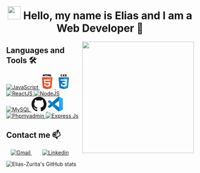 <h1 align="center"><img src='https://i.pinimg.com/originals/72/f5/d8/72f5d83a6fcb756a1d0a5d296eeca0d5.gif' width="35" height="35"> Hello, my name is Elias and I am a Web Developer 🚀 </h1>

<img align="right" src="https://user-images.githubusercontent.com/86257706/194675410-30b33fe3-446e-42c9-a313-8ed1ffb9d0ce.gif" width="300" height="300">

## Languages and Tools :hammer_and_wrench:


<div class = 'lenguages'> 
<a href="https://developer.mozilla.org/en-US/docs/Web/JavaScript">
		<img title="JavaScript" alt="JavaScript" src="https://cdn.iconscout.com/icon/free/png-256/javascript-2752148-2284965.png" width="40" height="40" />
	</a>
<a href="https://reactjs.org/"> 
		<img title="Html" alt="Html" src="https://raw.githubusercontent.com/github/explore/80688e429a7d4ef2fca1e82350fe8e3517d3494d/topics/html/html.png" width="40" height="40" />
	</a>
	<a href="https://reactjs.org/"> 
		<img title="CSS" alt="CSS" src="https://raw.githubusercontent.com/github/explore/80688e429a7d4ef2fca1e82350fe8e3517d3494d/topics/css/css.png" width="40" height="40" />
	</a>
	<a href="https://reactjs.org/"> 
		<img title="ReactJS" alt="ReactJS" src="https://github.com/hussainweb/hussainweb/raw/main/icons/react.png" width="40" height="40" />
	</a>
	<a href="https://nodejs.org/en/">
		<img title="NodeJS" alt="NodeJS" src="https://cdn.iconscout.com/icon/free/png-512/node-js-1174925.png" width="40" height="40" />
	</a>
	<a href="https://www.mysql.com/"> 
		<img title="MySQL" alt="MySQL" src="https://raw.githubusercontent.com/Thomas-George-T/Thomas-George-T/master/assets/mysql.svg" width="40" height="40" />
	</a>
  	<a href="">
		<img alt="GitHub" width="40px" height="40px" src="https://raw.githubusercontent.com/github/explore/78df643247d429f6cc873026c0622819ad797942/topics/github/github.png" />	
	</a>
	<a href="https://code.visualstudio.com/"> 
		<img title="Visual Studio Code" alt="Visual Studio Code" src="https://raw.githubusercontent.com/github/explore/80688e429a7d4ef2fca1e82350fe8e3517d3494d/topics/visual-studio-code/visual-studio-code.png" width="40" height="40" />
	</a>
  <a href="https://www.phpmyadmin.net/"> 
		<img title="PhpMyAdmin" alt="Phpmyadmin" src="https://user-images.githubusercontent.com/37474/96790597-72317780-13cd-11eb-9b33-fc6c6af6bcf0.png" width="40" height="40" />
	</a>
  <a href="https://expressjs.com/"> 
		<img title="Express Js" alt="Express Js" src="https://spng.pngfind.com/pngs/s/136-1363736_express-js-icon-png-transparent-png.png" width="40" height="40" />
	</a>
  
  <br>
  
## Contact me 📫

&nbsp;&nbsp;
  <a href="mailto:eliass.zurita@gmail.com"> 
		<img title="Gmail" alt="Gmail" src="https://upload.wikimedia.org/wikipedia/commons/thumb/7/7e/Gmail_icon_%282020%29.svg/2560px-Gmail_icon_%282020%29.svg.png" width="40" height="30"/>
	</a>
&nbsp;&nbsp;&nbsp;&nbsp;&nbsp;&nbsp;
  <a href="https://www.linkedin.com/in/elias-zurita" target="_blank"> 
		<img title="Linkedin" alt="Linkedin" src="https://cdn-icons-png.flaticon.com/512/174/174857.png" width="35" height="30"/>
	</a>

![Elias-Zurita's GitHub stats](https://github-readme-stats.vercel.app/api?username=elias-zurita&show_icons=true&theme=cobalt)
